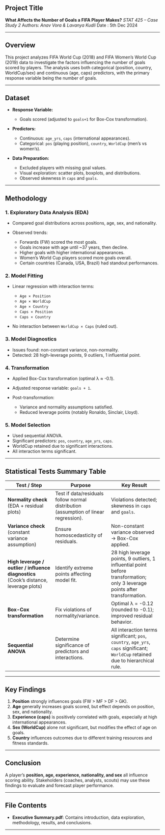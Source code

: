 ## Project Title

**What Affects the Number of Goals a FIFA Player Makes?**
*STAT 425 – Case Study 2*
Authors: *Anav Vora & Lavanya Kudli*
Date : 5th Dec 2024

---

## Overview

This project analyzes FIFA World Cup (2018) and FIFA Women’s World Cup (2019) data to investigate the factors influencing the number of goals scored by players. The analysis uses both categorical (position, country, WorldCup/sex) and continuous (age, caps) predictors, with the primary response variable being the number of goals.

---

## Dataset

* **Response Variable:**

  * Goals scored (adjusted to `goals+1` for Box-Cox transformation).

* **Predictors:**

  * Continuous: `age_yrs`, `caps` (international appearances).
  * Categorical: `pos` (playing position), `country`, `WorldCup` (men’s vs women’s).

* **Data Preparation:**

  * Excluded players with missing goal values.
  * Visual exploration: scatter plots, boxplots, and distributions.
  * Observed skewness in `caps` and `goals`.

---

## Methodology

### 1. **Exploratory Data Analysis (EDA)**

* Compared goal distributions across positions, age, sex, and nationality.
* Observed trends:

  * Forwards (FW) scored the most goals.
  * Goals increase with age until \~37 years, then decline.
  * Higher goals with higher international appearances.
  * Women’s World Cup players scored more goals overall.
  * Certain countries (Canada, USA, Brazil) had standout performances.

### 2. **Model Fitting**

* Linear regression with interaction terms:

  * `Age × Position`
  * `Age × WorldCup`
  * `Age × Country`
  * `Caps × Position`
  * `Caps × Country`
* No interaction between `WorldCup × Caps` (ruled out).

### 3. **Model Diagnostics**

* Issues found: non-constant variance, non-normality.
* Detected: 28 high-leverage points, 9 outliers, 1 influential point.

### 4. **Transformation**

* Applied Box-Cox transformation (optimal λ ≈ -0.1).
* Adjusted response variable: `goals + 1`.
* Post-transformation:

  * Variance and normality assumptions satisfied.
  * Reduced leverage points (notably Ronaldo, Sinclair, Lloyd).

### 5. **Model Selection**

* Used sequential ANOVA.
* Significant predictors: `pos`, `country`, `age_yrs`, `caps`.
* WorldCup retained due to significant interactions.
* All interaction terms significant.

---

## Statistical Tests Summary Table

| **Test** / **Step**                                                                   | **Purpose**                                                                          | **Key Result**                                                                                                                    |
| ------------------------------------------------------------------------------------- | ------------------------------------------------------------------------------------ | --------------------------------------------------------------------------------------------------------------------------------- |
| **Normality check** (EDA + residual plots)                                            | Test if data/residuals follow normal distribution (assumption of linear regression). | Violations detected; skewness in `caps` and `goals`.                                                                              |
| **Variance check** (constant variance assumption)                                     | Ensure homoscedasticity of residuals.                                                | Non-constant variance observed → Box-Cox applied.                                                                                 |
| **High leverage / outlier / influence diagnostics** (Cook’s distance, leverage plots) | Identify extreme points affecting model fit.                                         | 28 high leverage points, 9 outliers, 1 influential point before transformation; only 3 leverage points after transformation.      |
| **Box-Cox transformation**                                                            | Fix violations of normality/variance.                                                | Optimal λ = -0.12 (rounded to -0.1); improved residual behavior.                                                                  |
| **Sequential ANOVA**                                                                  | Determine significance of predictors and interactions.                               | All interaction terms significant; `pos`, `country`, `age_yrs`, `caps` significant; `WorldCup` retained due to hierarchical rule. |

---

## Key Findings

1. **Position** strongly influences goals (FW > MF > DF > GK).
2. **Age** generally increases goals scored, but effect depends on position, sex, and nationality.
3. **Experience (caps)** is positively correlated with goals, especially at high international appearances.
4. **Sex (WorldCup)** alone not significant, but modifies the effect of age on goals.
5. **Country** influences outcomes due to different training resources and fitness standards.

---

## Conclusion

A player’s **position, age, experience, nationality, and sex** all influence scoring ability. Stakeholders (coaches, analysts, scouts) may use these findings to evaluate and forecast player performance.

---

## File Contents

* **Executive Summary.pdf**: Contains introduction, data exploration, methodology, results, and conclusions.

---

